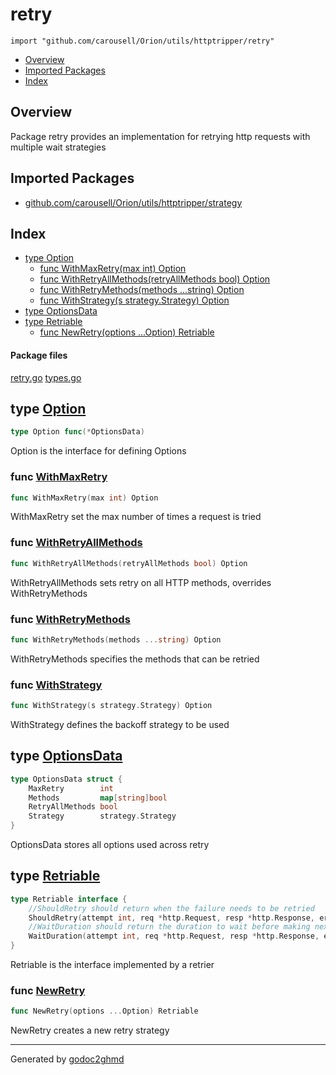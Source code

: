 # retry
`import "github.com/carousell/Orion/utils/httptripper/retry"`

* [Overview](#pkg-overview)
* [Imported Packages](#pkg-imports)
* [Index](#pkg-index)

## <a name="pkg-overview">Overview</a>
Package retry provides an implementation for retrying http requests with multiple wait strategies

## <a name="pkg-imports">Imported Packages</a>

- [github.com/carousell/Orion/utils/httptripper/strategy](./../strategy)

## <a name="pkg-index">Index</a>
* [type Option](#Option)
  * [func WithMaxRetry(max int) Option](#WithMaxRetry)
  * [func WithRetryAllMethods(retryAllMethods bool) Option](#WithRetryAllMethods)
  * [func WithRetryMethods(methods ...string) Option](#WithRetryMethods)
  * [func WithStrategy(s strategy.Strategy) Option](#WithStrategy)
* [type OptionsData](#OptionsData)
* [type Retriable](#Retriable)
  * [func NewRetry(options ...Option) Retriable](#NewRetry)

#### <a name="pkg-files">Package files</a>
[retry.go](./retry.go) [types.go](./types.go) 

## <a name="Option">type</a> [Option](./types.go#L27)
``` go
type Option func(*OptionsData)
```
Option is the interface for defining Options

### <a name="WithMaxRetry">func</a> [WithMaxRetry](./retry.go#L85)
``` go
func WithMaxRetry(max int) Option
```
WithMaxRetry set the max number of times a request is tried

### <a name="WithRetryAllMethods">func</a> [WithRetryAllMethods](./retry.go#L102)
``` go
func WithRetryAllMethods(retryAllMethods bool) Option
```
WithRetryAllMethods sets retry on all HTTP methods, overrides WithRetryMethods

### <a name="WithRetryMethods">func</a> [WithRetryMethods](./retry.go#L92)
``` go
func WithRetryMethods(methods ...string) Option
```
WithRetryMethods specifies the methods that can be retried

### <a name="WithStrategy">func</a> [WithStrategy](./retry.go#L109)
``` go
func WithStrategy(s strategy.Strategy) Option
```
WithStrategy defines the backoff strategy to be used

## <a name="OptionsData">type</a> [OptionsData](./types.go#L19-L24)
``` go
type OptionsData struct {
    MaxRetry        int
    Methods         map[string]bool
    RetryAllMethods bool
    Strategy        strategy.Strategy
}
```
OptionsData stores all options used across retry

## <a name="Retriable">type</a> [Retriable](./types.go#L11-L16)
``` go
type Retriable interface {
    //ShouldRetry should return when the failure needs to be retried
    ShouldRetry(attempt int, req *http.Request, resp *http.Response, err error) bool
    //WaitDuration should return the duration to wait before making next call
    WaitDuration(attempt int, req *http.Request, resp *http.Response, err error) time.Duration
}
```
Retriable is the interface implemented by a retrier

### <a name="NewRetry">func</a> [NewRetry](./retry.go#L69)
``` go
func NewRetry(options ...Option) Retriable
```
NewRetry creates a new retry strategy

- - -
Generated by [godoc2ghmd](https://github.com/GandalfUK/godoc2ghmd)